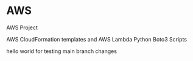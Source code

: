 # AWS
AWS Project

AWS CloudFormation templates and AWS Lambda Python Boto3 Scripts


hello world for testing main branch changes

